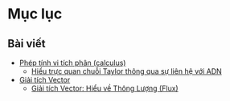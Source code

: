 # Mục lục

## Bài viết

* [Phép tính vi tích phân \(calculus\)](docs/phep-tinh-vi-tich-phan-calculus/README.md)
  * [Hiểu trực quan chuỗi Taylor thông qua sự liên hệ với ADN](docs/phep-tinh-vi-tich-phan-calculus/chuoi-taylor-va-adn.md)
* [Giải tích Vector](docs/giai-tich-vector/README.md)
  * [Giải tích Vector: Hiểu về Thông Lượng \(Flux\)](docs/giai-tich-vector/hieu-ve-thong-luong-flux.md)

